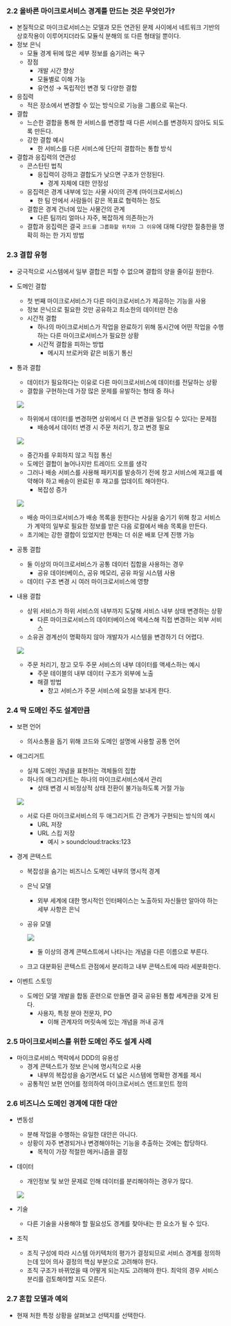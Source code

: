 ### 2.2 올바른 마이크로서비스 경계를 만드는 것은 무엇인가?

- 본질적으로 마이크로서비스는 모델과 모든 연관된 문제 사이에서 네트워크 기반의 상호작용이 이루어지더라도 모듈식 분해의 또 다른 형태일 뿐이다.
- 정보 은닉
    - 모듈 경계 뒤에 많은 세부 정보를 숨기려는 욕구
    - 장점
        - 개발 시간 향상
        - 모듈별로 이해 가능
        - 유연성 → 독립적인 변경 및 다양한 결합
- 응집력
    - 적은 장소에서 변경할 수 있는 방식으로 기능을 그룹으로 묶는다.
- 결합
    - 느슨한 결합을 통해 한 서비스를 변경할 때 다른 서비스를 변경하지 않아도 되도록 만든다.
    - 강한 결합 예시
        - 한 서비스를 다른 서비스에 단단히 결합하는 통합 방식
- 결합과 응집력의 연관성
    - 콘스탄틴 법칙
        - 응집력이 강하고 결합도가 낮으면 구조가 안정된다.
            - 경계 자체에 대한 안정성
    - 응집력은 경계 내부에 있는 사물 사이의 관계 (마이크로서비스)
        - 한 팀 안에서 사람들이 같은 목표로 협력하는 정도
    - 결합은 경계 건너에 있는 사물간의 관계
        - 다른 팀끼리 얼마나 자주, 복잡하게 의존하는가
    - 결합과 응집력은 결국 `코드를 그룹화할 위치와 그 이유`에 대해 다양한 절충한을 명확히 하는 한 가지 방법

### 2.3 결합 유형

- 궁극적으로 시스템에서 일부 결합은 피할 수 없으며 결합의 양을 줄이길 원한다.
- 도메인 결합
    - 첫 번째 마이크로서비스가 다른 마이크로서비스가 제공하는 기능을 사용
    - 정보 은닉으로 필요한 것만 공유하고 최소한의 데이터만 전송
    - 시간적 결합
        - 하나의 마이크로서비스가 작업을 완료하기 위해 동시간에 어떤 작업을 수행하는 다른 마이크로서비스가 필요한 상황
        - 시간적 결합을 피하는 방법
            - 메시지 브로커와 같은 비동기 통신
- 통과 결합
    - 데이터가 필요하다는 이유로 다른 마이크로서비스에 데이터를 전달하는 상황
    - 결합을 구현하는데 가장 많은 문제를 유발하는 형태 중 하나
    
    ![](https://velog.velcdn.com/images/bjo6300/post/5fa0e2b4-2227-48ef-9772-de1a2d72a9ee/image.png)

    
    - 하위에서 데이터를 변경하면 상위에서 더 큰 변경을 일으킬 수 있다는 문제점
        - 배송에서 데이터 변경 시 주문 처리기, 창고 변경 필요
    
    ![](https://velog.velcdn.com/images/bjo6300/post/440b8877-9b05-4e5a-ad11-27ed789ebfb7/image.png)

    
    - 중간자를 우회하지 않고 직접 통신
    - 도메인 결합이 늘어나지만 트레이드 오프를 생각
    - 그러나 배송 서비스를 사용해 패키지를 발송하기 전에 창고 서비스에 재고를 예약해야 하고 배송이 완료된 후 재고를 업데이트 해야한다.
        - 복잡성 증가
    
    ![](https://velog.velcdn.com/images/bjo6300/post/4cf3181b-768b-41ae-a4cf-84d6d2d8dfb9/image.png)

    
    - 배송 마이크로서비스가 배송 목록을 원한다는 사실을 숨기기 위해 창고 서비스가 계약의 일부로 필요한 정보를 받은 다음 로컬에서 배송 목록을 만든다.
    - 초기에는 강한 결합이 있었지만 현재는 더 쉬운 배포 단계 진행 가능
- 공통 결합
    - 둘 이상의 마이크로서비스가 공통 데이터 집합을 사용하는 경우
        - 공유 데이터베이스, 공유 메모리, 공유 파일 시스템 사용
    - 데이터 구조 변경 시 여러 마이크로서비스에 영향
- 내용 결합
    - 상위 서비스가 하위 서비스의 내부까지 도달해 서비스 내부 상태 변경하는 상황
        - 다른 마이크로서비스의 데이터베이스에 액세스해 직접 변경하는 외부 서비스
    - 소유권 경계선이 명확하지 않아 개발자가 시스템을 변경하기 더 어렵다.
    
    ![](https://velog.velcdn.com/images/bjo6300/post/48a4ba16-aec5-4b98-921a-7070b8b9a35d/image.png)

    
    - 주문 처리기, 창고 모두 주문 서비스의 내부 데이터를 액세스하는 예시
        - 주문 테이블의 내부 데이터 구조가 외부에 노출
        - 해결 방법
            - 창고 서비스가 주문 서비스에 요청을 보내게 한다.

### 2.4 딱 도메인 주도 설계만큼

- 보편 언어
    - 의사소통을 돕기 위해 코드와 도메인 설명에 사용할 공통 언어
- 애그리거트
    - 실제 도메인 개념을 표현하는 객체들의 집합
    - 하나의 애그리거트는 하나의 마이크로서비스에서 관리
        - 상태 변경 시 비정상적 상태 전환이 불가능하도록 거절 가능
    
    ![](https://velog.velcdn.com/images/bjo6300/post/62bedf2f-2e56-453e-b51c-b80233f693b6/image.png)

    
    - 서로 다른 마이크로서비스의 두 애그리거트 간 관계가 구현되는 방식의 예시
        - URL 저장
        - URL 스킴 저장
            - 예시 > soundcloud:tracks:123
- 경계 콘텍스트
    - 복잡성을 숨기는 비즈니스 도메인 내부의 명시적 경계
    - 은닉 모델
        - 외부 세계에 대한 명시적인 인터페이스는 노출하되 자신들만 알아야 하는 세부 사항은 은닉
    - 공유 모델
        
        ![](https://velog.velcdn.com/images/bjo6300/post/da968d8b-5af9-44e7-b20e-c4a01b4ccc86/image.png)

        
        - 둘 이상의 경계 콘텍스트에서 나타나는 개념을 다른 이름으로 부른다.
    - 크고 대분화된 콘텍스트 관점에서 분리하고 내부 콘텍스트에 따라 세분화한다.
- 이벤트 스토밍
    - 도메인 모델 개발을 합동 훈련으로 만들면 결국 공유된 통합 세계관을 갖게 된다.
        - 사용자, 특정 분야 전문자, PO
            - 이해 관계자의 머릿속에 있는 개념을 꺼내 공개

### 2.5 마이크로서비스를 위한 도메인 주도 설계 사례

- 마이크로서비스 맥락에서 DDD의 유용성
    - 경계 콘텍스트가 정보 은닉에 명시적으로 사용
        - 내부의 복잡성을 숨기면서도 더 넓은 시스템에 명확한 경계를 제시
    - 공통적인 보편 언어를 정의하여 마이크로서비스 엔드포인트 정의

### 2.6 비즈니스 도메인 경계에 대한 대안

- 변동성
    - 분해 작업을 수행하는 유일한 대안은 아니다.
    - 상황이 자주 변경되거나 변경해야하는 기능을 추출하는 것에는 합당하다.
        - 목적이 가장 적절한 메커니즘을 결정
- 데이터
    - 개인정보 및 보안 문제로 인해 데이터를 분리해야하는 경우가 많다.
    
    ![](https://velog.velcdn.com/images/bjo6300/post/7823aef1-558f-436f-85ec-5bd6872e7263/image.png)

    
- 기술
    - 다른 기술을 사용해야 할 필요성도 경계를 찾아내는 한 요소가 될 수 있다.
- 조직
    - 조직 구성에 따라 시스템 아키텍처의 평가가 결정되므로 서비스 경계를 정의하는데 있어 의사 결정의 핵심 부분으로 고려해야 한다.
    - 조직 구조가 바뀌었을 때 어떻게 되는지도 고려해야 한다. 최악의 경우 서비스 분리를 검토해야할 지도 모른다.

### 2.7 혼합 모델과 예외

- 현재 처한 특정 상황을 살펴보고 선택지를 선택한다.
